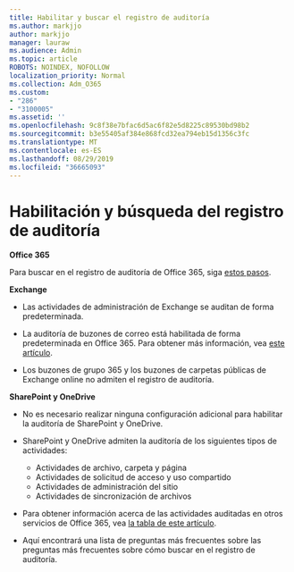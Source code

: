 ```yaml
---
title: Habilitar y buscar el registro de auditoría
ms.author: markjjo
author: markjjo
manager: lauraw
ms.audience: Admin
ms.topic: article
ROBOTS: NOINDEX, NOFOLLOW
localization_priority: Normal
ms.collection: Adm_O365
ms.custom:
- "286"
- "3100005"
ms.assetid: ''
ms.openlocfilehash: 9c8f38e7bfac6d5ac6f82e5d8225c89530bd98b2
ms.sourcegitcommit: b3e55405af384e868fcd32ea794eb15d1356c3fc
ms.translationtype: MT
ms.contentlocale: es-ES
ms.lasthandoff: 08/29/2019
ms.locfileid: "36665093"
---
```

# <a name="enable-and-search-the-audit-log"></a>Habilitación y búsqueda del registro de auditoría

**Office 365**

Para buscar en el registro de auditoría de Office 365, siga [estos pasos](https://docs.microsoft.com/office365/securitycompliance/search-the-audit-log-in-security-and-compliance#search-the-audit-log).

**Exchange**

- Las actividades de administración de Exchange se auditan de forma predeterminada.

- La auditoría de buzones de correo está habilitada de forma predeterminada en Office 365. Para obtener más información, vea [este artículo](https://docs.microsoft.com/office365/securitycompliance/enable-mailbox-auditing).

- Los buzones de grupo 365 y los buzones de carpetas públicas de Exchange online no admiten el registro de auditoría.

**SharePoint y OneDrive**

- No es necesario realizar ninguna configuración adicional para habilitar la auditoría de SharePoint y OneDrive.

- SharePoint y OneDrive admiten la auditoría de los siguientes tipos de actividades:

    - Actividades de archivo, carpeta y página
    - Actividades de solicitud de acceso y uso compartido
    - Actividades de administración del sitio
    - Actividades de sincronización de archivos

- Para obtener información acerca de las actividades auditadas en otros servicios de Office 365, vea [la tabla de este artículo](https://docs.microsoft.com/office365/securitycompliance/search-the-audit-log-in-security-and-compliance#audited-activities).

- Aquí encontrará una lista de preguntas más [](https://docs.microsoft.com/office365/securitycompliance/search-the-audit-log-in-security-and-compliance#frequently-asked-questions) frecuentes sobre las preguntas más frecuentes sobre cómo buscar en el registro de auditoría.